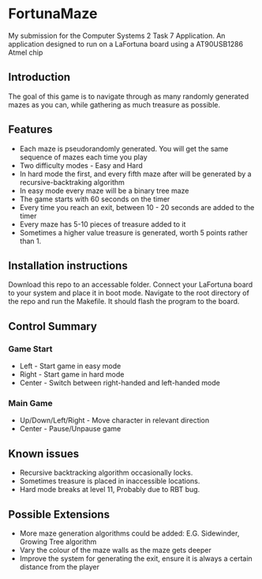 # FortunaMaze
My submission for the Computer Systems 2 Task 7 Application.
An application designed to run on a LaFortuna board using a AT90USB1286 Atmel chip

## Introduction
The goal of this game is to navigate through as many randomly generated mazes as you can,
while gathering as much treasure as possible.

## Features

* Each maze is pseudorandomly generated. You will get the same sequence of mazes each time you play
* Two difficulty modes - Easy and Hard
* In hard mode the first, and every fifth maze after will be generated by a recursive-backtraking algorithm
* In easy mode every maze will be a binary tree maze
* The game starts with 60 seconds on the timer
* Every time you reach an exit, between 10 - 20 seconds are added to the timer
* Every maze has 5-10 pieces of treasure added to it
* Sometimes a higher value treasure is generated, worth 5 points rather than 1.

## Installation instructions
Download this repo to an accessable folder. Connect your LaFortuna board to your system and place it in boot mode. Navigate to the root directory of the repo and run the Makefile. It should flash the program to the board.

## Control Summary
### Game Start
* Left - Start game in easy mode
* Right - Start game in hard mode
* Center - Switch between right-handed and left-handed mode

### Main Game 
* Up/Down/Left/Right - Move character in relevant direction
* Center - Pause/Unpause game

## Known issues
* Recursive backtracking algorithm occasionally locks.
* Sometimes treasure is placed in inaccessible locations.
* Hard mode breaks at level 11, Probably due to RBT bug.

## Possible Extensions
* More maze generation algorithms could be added: E.G. Sidewinder, Growing Tree algorithm
* Vary the colour of the maze walls as the maze gets deeper
* Improve the system for generating the exit, ensure it is always a certain distance from the player

